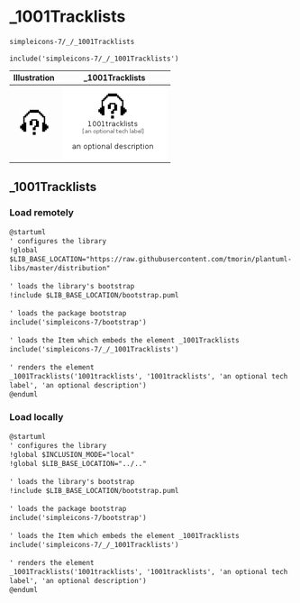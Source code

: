 # _1001Tracklists


```text
simpleicons-7/_/_1001Tracklists
```

```text
include('simpleicons-7/_/_1001Tracklists')
```



| Illustration | _1001Tracklists |
| :---: | :---: |
| ![illustration for Illustration](../../simpleicons-7/_/_1001Tracklists.png) | ![illustration for _1001Tracklists](../../simpleicons-7/_/_1001Tracklists.Local.png) |




## _1001Tracklists

### Load remotely
```plantuml
@startuml
' configures the library
!global $LIB_BASE_LOCATION="https://raw.githubusercontent.com/tmorin/plantuml-libs/master/distribution"

' loads the library's bootstrap
!include $LIB_BASE_LOCATION/bootstrap.puml

' loads the package bootstrap
include('simpleicons-7/bootstrap')

' loads the Item which embeds the element _1001Tracklists
include('simpleicons-7/_/_1001Tracklists')

' renders the element
_1001Tracklists('1001tracklists', '1001tracklists', 'an optional tech label', 'an optional description')
@enduml
```

### Load locally
```plantuml
@startuml
' configures the library
!global $INCLUSION_MODE="local"
!global $LIB_BASE_LOCATION="../.."

' loads the library's bootstrap
!include $LIB_BASE_LOCATION/bootstrap.puml

' loads the package bootstrap
include('simpleicons-7/bootstrap')

' loads the Item which embeds the element _1001Tracklists
include('simpleicons-7/_/_1001Tracklists')

' renders the element
_1001Tracklists('1001tracklists', '1001tracklists', 'an optional tech label', 'an optional description')
@enduml
```

